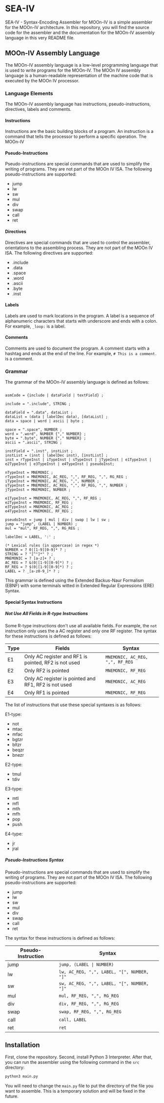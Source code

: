 # SEA-IV

SEA-IV - Syntax-Encoding Assembler for MOOn-IV is a simple assembler for the MOOn-IV architecture. In this repository, you will find the source code for the assembler and the documentation for the MOOn-IV assembly language in this very README file.

## MOOn-IV Assembly Language

The MOOn-IV assembly language is a low-level programming language that is used to write programs for the MOOn-IV. The MOOn IV assembly language is a human-readable representation of the machine code that is executed by the MOOn IV processor.

### Language Elements

The MOOn-IV assembly language has instructions, pseudo-instructions, directives, labels and comments.

#### Instructions

Instructions are the basic building blocks of a program. An instruction is a command that tells the processor to perform a specific operation. The MOOn-IV

#### Pseudo-Instructions

Pseudo-instructions are special commands that are used to simplify the writing of programs. They are not part of the MOOn IV ISA. The following pseudo-instructions are supported:

- jump
- lw
- sw
- mul
- div
- swap
- call
- ret

#### Directives

Directives are special commands that are used to control the assembler, orientations to the assembling process. They are not part of the MOOn IV ISA. The following directives are supported:

- .include
- .data
- .space
- .word
- .ascii
- .byte
- .inst

#### Labels

Labels are used to mark locations in the program. A label is a sequence of alphanumeric characters that starts with underscore and ends with a colon. For example, `_loop:` is a label.

#### Comments

Comments are used to document the program. A comment starts with a hashtag and ends at the end of the line. For example, `# This is a comment.` is a comment.

### Grammar

The grammar of the MOOn-IV assembly language is defined as follows:

```EBNF

asmCode = {include | dataField | textField} ;

include = ".include", STRING ;

dataField = ".data", dataList ;
dataList = (data | labelDec data), [dataList] ;
data = space | word | ascii | byte ;

space = ".space", NUMBER ;
word = ".word", NUMBER {"," NUMBER} ;
byte = ".byte", NUMBER {"," NUMBER} ;
ascii = ".ascii", STRING ;

instField = ".inst", instList ;
instList = (inst | labelDec inst), [instList] ;
inst = rTypeInst | iTypeInst | sTypeInst | jTypeInst | e1TypeInst | e2TypeInst | e3TypeInst | e4TypeInst | pseudoInst;

nTypeInst = MNEMONIC ;
rTypeInst = MNEMONIC, AC_REG, ",", RF_REG, ",", RG_REG ;
iTypeInst = MNEMONIC, AC_REG, ",", NUMBER ;
sTypeInst = MNEMONIC, AC_REG, ",", RF_REG, ",", NUMBER ;
jTypeInst = MNEMONIC, NUMBER ;

e1TypeInst = MNEMONIC, AC_REG, ",", RF_REG ;
e2TypeInst = MNEMONIC, RF_REG ;
e3TypeInst = MNEMONIC, AC_REG ;
e4TypeInst = MNEMONIC, RF_REG ;

pseudoInst = jump | mul | div | swap | lw | sw ;
jump = "jump", (LABEL | NUMBER) ;
mul = "mul", RF_REG, ",", RG_REG ;

labelDec = LABEL, ':' ;

(* Lexical rules (in uppercase) in regex *)
NUMBER = ? 0|[1-9][0-9]* ? ;
STRING = ? "[^"]*" ? ;
MNEMONIC = ? [a-z]+ ? ;
AC_REG = ? &(0|[1-9][0-9]*) ? ;
RF_REG = ? $(0|[1-9][0-9]*) ? ;
LABEL = ? _[a-z0-9_]* ? ;

```

This grammar is defined using the Extended Backus-Naur Formalism (EBNF) with some terminals witted in Extended Regular Expressions (ERE) Syntax.

#### Special Syntax Instructions

##### Not Use All Fields in R-type Instructions

Some R-type instructions don't use all available fields. For example, the `not` instruction only uses the a AC register and only one RF register. The syntax for these instructions is defined as follows:

| Type | Fields | Syntax |
|-|-|-|
| E1 | Only AC register and RF1 is pointed, RF2 is not used | `MNEMONIC, AC_REG, ",", RF_REG` |
| E2 | Only RF2 is pointed | `MNEMONIC, RF_REG` |
| E3 | Only AC register is pointed and RF1, RF2 is not used | `MNEMONIC, AC_REG` |
| E4 | Only RF1 is pointed | `MNEMONIC, RF_REG` |

The list of instructions that use these special syntaxes is as follows:

E1-type:

- not
- mtac
- mfac
- bgtzr
- bltzr
- beqzr
- bnezr

E2-type:

- tmul
- tdiv

E3-type:

- mtl
- mfl
- mth
- mfh
- pop
- push

E4-type:

- jr
- jral

##### Pseudo-Instructions Syntax

Pseudo-instructions are special commands that are used to simplify the writing of programs. They are not part of the MOOn IV ISA. The following pseudo-instructions are supported:

- jump
- lw
- sw
- mul
- div
- swap
- call
- ret

The syntax for these instructions is defined as follows:

| Pseudo-Instruction | Syntax |
|-|-|
| jump | `jump, (LABEL \| NUMBER)` |
| lw | `lw, AC_REG, ",", LABEL, "[", NUMBER, "]"` |
| sw | `sw, AC_REG, ",", LABEL, "[", NUMBER, "]"` |
| mul | `mul, RF_REG, ",", RG_REG` |
| div | `div, RF_REG, ",", RG_REG` |
| swap | `swap, RF_REG, ",", RG_REG` |
| call | `call, LABEL` |
| ret | `ret` |

<!-- todo: complete -->
<!--  ## Structure of the Assembler -->

## Installation

First, clone the repository. Second, install Python 3 Interpreter. After that, you can run the assembler using the following command in the `src` directory:

```bash
python3 main.py
```

You will need to change the `main.py` file to put the directory of the file you want to assemble. This is a temporary solution and will be fixed in the future.

<!-- todo: complete -->
<!-- ## Usage -->
